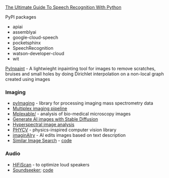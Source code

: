 [The Ultimate Guide To Speech Recognition With Python](https://realpython.com/python-speech-recognition/)

PyPI packages
+ apiai
+ assemblyai
+ google-cloud-speech
+ pocketsphinx
+ SpeechRecognition
+ watson-developer-cloud
+ wit


[PyInpaint](https://github.com/aGIToz/PyInpaint) - A lightwieght inpainting tool for images to remove scratches, bruises and small holes by doing Dirichlet interpolation on a non-local graph created using images


### Imaging

+ [pyImaging](https://github.com/alexandrovteam/pyImagingMSpec) - library for processing imaging mass spectrometry data
+ [Multiplex imaging pipeline](https://github.com/estorrs/multiplex-imaging-pipeline)
+ [Mplexable/](https://pypi.org/project/mplexable/) - analysis of bio-medical microscopy images
+ [Generate AI images with Stable Diffusion](https://twitter.com/levelsio/status/1565731907664478209)
+ [Hyperspectral image analysis](https://medium.com/abraia/hyperspectral-image-analysis-with-python-made-easy-68dcd0234924)
+ [PHYCV](https://github.com/JalaliLabUCLA/phycv) - physics-inspired computer vision library
+ [imaginAIry](https://github.com/brycedrennan/imaginAIry/) - AI edits images based on text description
+ [Similar Image Search](https://blog.qwertyforce.dev/posts/similar_image_search) - [code](https://github.com/qwertyforce/image_search)


### Audio
+ [HiFiScan](https://github.com/erdewit/HiFiScan) - to optimize loud speakers
+ [Soundseeker](https://www.soundseeker.app/); [code](https://github.com/jacobshandling/soundseeker/tree/main/backend)
